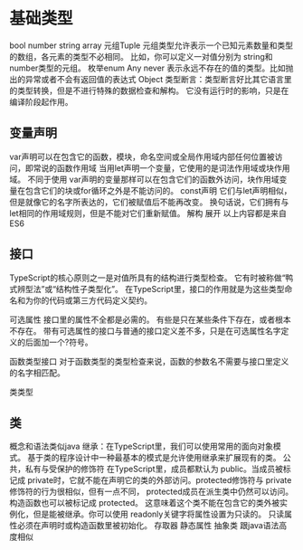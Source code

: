 # 基础类型
bool number string array 
元组Tuple 元组类型允许表示一个已知元素数量和类型的数组，各元素的类型不必相同。 比如，你可以定义一对值分别为 string和number类型的元组。
枚举enum 
Any 
never 表示永远不存在的值的类型。比如抛出的异常或者不会有返回值的表达式
Object
类型断言：类型断言好比其它语言里的类型转换，但是不进行特殊的数据检查和解构。 它没有运行时的影响，只是在编译阶段起作用。


## 变量声明
var声明可以在包含它的函数，模块，命名空间或全局作用域内部任何位置被访问，即常说的函数作用域
当用let声明一个变量，它使用的是词法作用域或块作用域。 不同于使用 var声明的变量那样可以在包含它们的函数外访问，块作用域变量在包含它们的块或for循环之外是不能访问的。
const声明 它们与let声明相似，但是就像它的名字所表达的，它们被赋值后不能再改变。 换句话说，它们拥有与 let相同的作用域规则，但是不能对它们重新赋值。
解构
展开
以上内容都是来自ES6

## 接口
TypeScript的核心原则之一是对值所具有的结构进行类型检查。 它有时被称做“鸭式辨型法”或“结构性子类型化”。 在TypeScript里，接口的作用就是为这些类型命名和为你的代码或第三方代码定义契约。

可选属性
接口里的属性不全都是必需的。 有些是只在某些条件下存在，或者根本不存在。 
带有可选属性的接口与普通的接口定义差不多，只是在可选属性名字定义的后面加一个?符号。

函数类型接口
对于函数类型的类型检查来说，函数的参数名不需要与接口里定义的名字相匹配。

类类型


## 类
概念和语法类似java
继承：在TypeScript里，我们可以使用常用的面向对象模式。 基于类的程序设计中一种最基本的模式是允许使用继承来扩展现有的类。
公共，私有与受保护的修饰符 在TypeScript里，成员都默认为 public。当成员被标记成 private时，它就不能在声明它的类的外部访问。protected修饰符与 private修饰符的行为很相似，但有一点不同， protected成员在派生类中仍然可以访问。构造函数也可以被标记成 protected。 这意味着这个类不能在包含它的类外被实例化，但是能被继承。你可以使用 readonly关键字将属性设置为只读的。 只读属性必须在声明时或构造函数里被初始化。
存取器 
静态属性
抽象类
跟java语法高度相似
